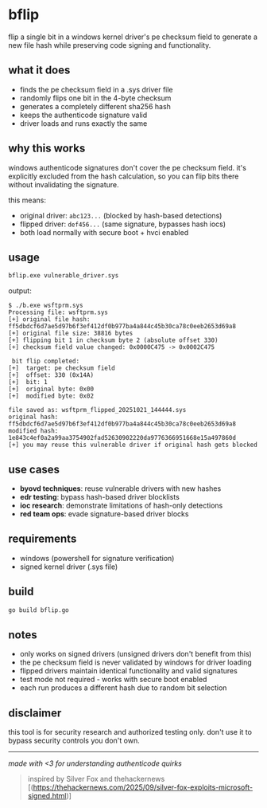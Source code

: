 # bflip

flip a single bit in a windows kernel driver's pe checksum field to generate a new file hash while preserving code signing and functionality.

## what it does

- finds the pe checksum field in a .sys driver file
- randomly flips one bit in the 4-byte checksum
- generates a completely different sha256 hash
- keeps the authenticode signature valid
- driver loads and runs exactly the same

## why this works

windows authenticode signatures don't cover the pe checksum field. it's explicitly excluded from the hash calculation, so you can flip bits there without invalidating the signature.

this means:
- original driver: `abc123...` (blocked by hash-based detections)
- flipped driver: `def456...` (same signature, bypasses hash iocs)
- both load normally with secure boot + hvci enabled

## usage
```bash
bflip.exe vulnerable_driver.sys
```

output:
```
$ ./b.exe wsftprm.sys
Processing file: wsftprm.sys
[+] original file hash: ff5dbdcf6d7ae5d97b6f3ef412df0b977ba4a844c45b30ca78c0eeb2653d69a8
[+] original file size: 38816 bytes
[+] flipping bit 1 in checksum byte 2 (absolute offset 330)
[+] checksum field value changed: 0x0000C475 -> 0x0002C475

 bit flip completed:
[+]  target: pe checksum field
[+]  offset: 330 (0x14A)
[+]  bit: 1
[+]  original byte: 0x00
[+]  modified byte: 0x02

file saved as: wsftprm_flipped_20251021_144444.sys
original hash: ff5dbdcf6d7ae5d97b6f3ef412df0b977ba4a844c45b30ca78c0eeb2653d69a8
modified hash: 1e843c4ef0a2a99aa3754902fad52630902220da9776366951668e15a497860d
[+] you may reuse this vulnerable driver if original hash gets blocked

```

## use cases

- **byovd techniques**: reuse vulnerable drivers with new hashes
- **edr testing**: bypass hash-based driver blocklists
- **ioc research**: demonstrate limitations of hash-only detections
- **red team ops**: evade signature-based driver blocks

## requirements

- windows (powershell for signature verification)
- signed kernel driver (.sys file)

## build
```bash
go build bflip.go
```

## notes

- only works on signed drivers (unsigned drivers don't benefit from this)
- the pe checksum field is never validated by windows for driver loading
- flipped drivers maintain identical functionality and valid signatures
- test mode not required - works with secure boot enabled
- each run produces a different hash due to random bit selection

## disclaimer

this tool is for security research and authorized testing only. don't use it to bypass security controls you don't own.

---

*made with <3 for understanding authenticode quirks*
>inspired by Silver Fox and thehackernews [(https://thehackernews.com/2025/09/silver-fox-exploits-microsoft-signed.html)]
